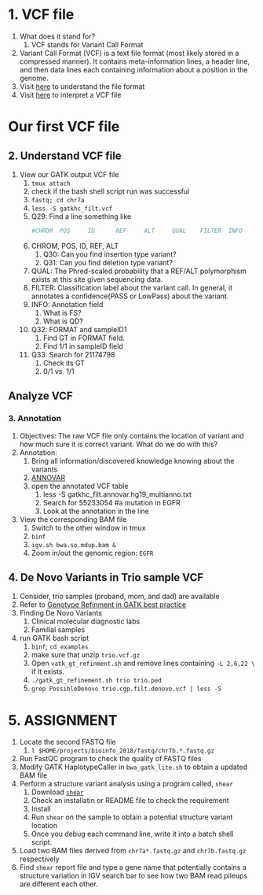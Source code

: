 # 1. VCF file
1. What does it stand for?
    1. VCF stands for Variant Call Format
1. Variant Call Format (VCF) is a text file format (most likely stored in a compressed manner). It contains meta-information lines, a header line, and then data lines each containing information about a position in the genome.
1. Visit [here](http://www.internationalgenome.org/wiki/Analysis/Variant%20Call%20Format/vcf-variant-call-format-version-40/) to understand the file format
1. Visit [here](https://gatkforums.broadinstitute.org/gatk/discussion/1268/what-is-a-vcf-and-how-should-i-interpret-it) to interpret a VCF file

# Our first VCF file
## 2. Understand VCF file
1. View our GATK output VCF file
    1. `tmux attach`
	1. check if the bash shell script run was successful
	1. `fastq; cd chr7a`
    1. `less -S gatkhc_filt.vcf`
    1. Q29: Find a line something like 
        ```bash
        #CHROM  POS     ID      REF     ALT     QUAL    FILTER  INFO    FORMAT  Sample..."
        ```
    1. CHROM, POS, ID, REF, ALT
        1. Q30: Can you find insertion type variant?
        1. Q31: Can you find deletion type variant?
    1. QUAL: The Phred-scaled probability that a REF/ALT polymorphism exists at this site given sequencing data.
    1. FILTER: Classification label about the variant call. In general, it annotates a confidence(PASS or LowPass) about the variant.
    1. INFO: Annotation field
        1. What is FS?
        1. What is QD?
    1. Q32: FORMAT and sampleID1
        1. Find GT in FORMAT field.
        1. Find 1/1 in sampleID field
    1. Q33: Search for 21174798
        1. Check its GT
        1. 0/1 vs. 1/1
## Analyze VCF
### 3. Annotation
1. Objectives: The raw VCF file only contains the location of variant and how much sure it is correct variant. What do we do with this?   
1. Annotation:
    1. Bring all information/discovered knowledge knowing about the variants
    1. [ANNOVAR](http://annovar.openbioinformatics.org/en/latest/)
    1. open the annotated VCF table
        1. less -S gatkhc_filt.annovar.hg19_multianno.txt
        1. Search for 55233054 #a mutation in EGFR
        1. Look at the annotation in the line
1. View the corresponding BAM file
    1. Switch to the other window in tmux
    1. `binf`
    1. `igv.sh bwa.so.mdup.bam &`
    1. Zoom in/out the genomic region: `EGFR`

## 4. De Novo Variants in Trio sample VCF
1. Consider, trio samples (proband, mom, and dad) are available
1. Refer to [Genotype Refinment in GATK best practice](https://software.broadinstitute.org/gatk/documentation/article.php?id=4727)
1. Finding De Novo Variants
    1. Clinical molecular diagnostic labs
    1. Familial samples
1. run GATK bash script
    1. `binf`; `cd examples`
    1. make sure that unzip `trio.vcf.gz`
    1. Open `vatk_gt_refinment.sh` and remove lines containing `-L 2,6,22 \` if it exists.
    1. `./gatk_gt_refinement.sh trio trio.ped`
    1. `grep PossibleDenovo trio.cgp.filt.denovo.vcf | less -S`

# 5. ASSIGNMENT
1. Locate the second FASTQ file
    1. `l $HOME/projects/bioinfo_2018/fastq/chr7b.*.fastq.gz`
1. Run FastQC program to check the quality of FASTQ files
1. Modify GATK HaplotypeCaller in `bwa_gatk_lite.sh` to obtain a updated BAM file
1. Perform a structure variant analysis using a program called, `shear`
    1. Download [`shear`](http://vk.cs.umn.edu/SHEAR/download.php?v=1.1.2)
    1. Check an installatin or README file to check the requirement
    1. Install
    1. Run `shear` on the sample to obtain a potential structure variant location
    1. Once you debug each command line, write it into a batch shell script.
1. Load two BAM files derived from `chr7a*.fastq.gz` and `chr7b.fastq.gz` respectively
1. Find `shear` report file and type a gene name that potentially contains a structure variation in IGV search bar to see how two BAM read pileups are different each other. 
